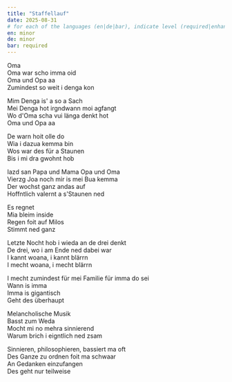 ```yaml
---
title: "Staffellauf"
date: 2025-08-31
# for each of the languages (en|de|bar), indicate level (required|enhancing|minor|none)
en: minor
de: minor
bar: required
---
```

Oma  
Oma war scho imma oid  
Oma und Opa aa  
Zumindest so weit i denga kon

Mim Denga is' a so a Sach  
Mei Denga hot irgndwann moi agfangt  
Wo d'Oma scha vui länga denkt hot  
Oma und Opa aa

De warn hoit olle do  
Wia i dazua kemma bin  
Wos war des für a Staunen  
Bis i mi dra gwohnt hob

Iazd san Papa und Mama Opa und Oma  
Vierzg Joa noch mir is mei Bua kemma  
Der wochst ganz andas auf  
Hoffntlich valernt a s'Staunen ned

Es regnet  
Mia bleim inside  
Regen foit auf Milos  
Stimmt ned ganz

Letzte Nocht hob i wieda an de drei denkt  
De drei, wo i am Ende ned dabei war  
I kannt woana, i kannt blärrn  
I mecht woana, i mecht blärrn

I mecht zumindest für mei Familie für imma do sei  
Wann is imma  
Imma is gigantisch  
Geht des überhaupt

Melancholische Musik  
Basst zum Weda  
Mocht mi no mehra sinnierend  
Warum brich i eigntlich ned zsam

Sinnieren, philosophieren, bassiert ma oft  
Des Ganze zu ordnen foit ma schwaar  
An Gedanken einzufangen  
Des geht nur teilweise